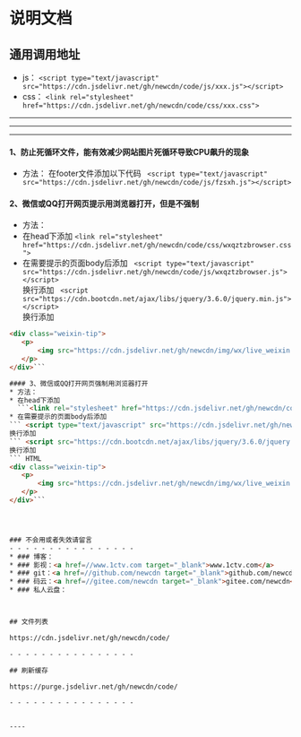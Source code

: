 # 说明文档

## 通用调用地址
* js：
```<script type="text/javascript" src="https://cdn.jsdelivr.net/gh/newcdn/code/js/xxx.js"></script>```
* css：
```<link rel="stylesheet" href="https://cdn.jsdelivr.net/gh/newcdn/code/css/xxx.css">```
----
----
----

#### 1、防止死循环文件，能有效减少网站图片死循环导致CPU飙升的现象
* 方法：
在footer文件添加以下代码
``` <script type="text/javascript" src="https://cdn.jsdelivr.net/gh/newcdn/code/js/fzsxh.js"></script>```


#### 2、微信或QQ打开网页提示用浏览器打开，但是不强制
* 方法：
* 在head下添加
   ```<link rel="stylesheet" href="https://cdn.jsdelivr.net/gh/newcdn/code/css/wxqztzbrowser.css">```
* 在需要提示的页面body后添加
``` <script type="text/javascript" src="https://cdn.jsdelivr.net/gh/newcdn/code/js/wxqztzbrowser.js"></script>```  
 换行添加
``` <script src="https://cdn.bootcdn.net/ajax/libs/jquery/3.6.0/jquery.min.js"></script>```  
 换行添加
 ``` HTML
<div class="weixin-tip">
    <p>
        <img src="https://cdn.jsdelivr.net/gh/newcdn/img/wx/live_weixin.png" alt="微信打开"/>
    </p>
</div>```

#### 3、微信或QQ打开网页强制用浏览器打开
* 方法：
* 在head下添加
   ```<link rel="stylesheet" href="https://cdn.jsdelivr.net/gh/newcdn/code/css/wxtzbrowser.css">```
* 在需要提示的页面body后添加
``` <script type="text/javascript" src="https://cdn.jsdelivr.net/gh/newcdn/code/js/wxtzbrowser.js"></script>```  
 换行添加
``` <script src="https://cdn.bootcdn.net/ajax/libs/jquery/3.6.0/jquery.min.js"></script>```  
 换行添加
 ``` HTML
<div class="weixin-tip">
    <p>
        <img src="https://cdn.jsdelivr.net/gh/newcdn/img/wx/live_weixin.png" alt="微信打开"/>
    </p>
</div>```




### 不会用或者失效请留言
- - - - - - - - - - - - - - - - 
* ### 博客：
* ### 影视：<a href=//www.1ctv.com target="_blank">www.1ctv.com</a>
* ### git：<a href=//github.com/newcdn target="_blank">github.com/newcdn</a>
* ### 码云：<a href=//gitee.com/newcdn target="_blank">gitee.com/newcdn</a>
* ### 私人云盘：



## 文件列表

https://cdn.jsdelivr.net/gh/newcdn/code/

- - - - - - - - - - - - - - - - 

## 刷新缓存

https://purge.jsdelivr.net/gh/newcdn/code/

- - - - - - - - - - - - - - - - 


----





